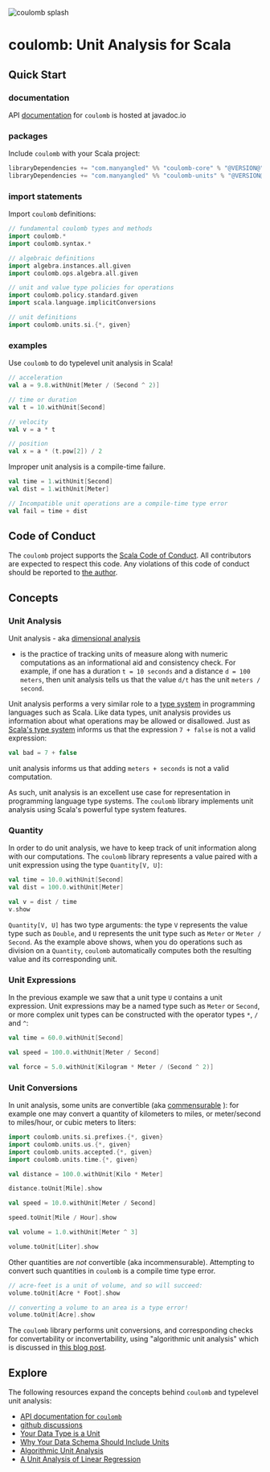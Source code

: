 ![coulomb splash](/assets/coulomb-splash-800x400.png)

# coulomb: Unit Analysis for Scala

## Quick Start

### documentation
API
[documentation](https://www.javadoc.io/doc/com.manyangled/coulomb-docs_3/latest/index.html)
for `coulomb` is hosted at javadoc.io

### packages
Include `coulomb` with your Scala project:
```scala
libraryDependencies += "com.manyangled" %% "coulomb-core" % "@VERSION@"
libraryDependencies += "com.manyangled" %% "coulomb-units" % "@VERSION@"
```

### import statements
Import `coulomb` definitions:
```scala mdoc
// fundamental coulomb types and methods
import coulomb.*
import coulomb.syntax.*

// algebraic definitions
import algebra.instances.all.given
import coulomb.ops.algebra.all.given

// unit and value type policies for operations
import coulomb.policy.standard.given
import scala.language.implicitConversions

// unit definitions
import coulomb.units.si.{*, given}
```

### examples
Use `coulomb` to do typelevel unit analysis in Scala!
```scala mdoc:nest
// acceleration
val a = 9.8.withUnit[Meter / (Second ^ 2)]

// time or duration
val t = 10.withUnit[Second]

// velocity
val v = a * t

// position
val x = a * (t.pow[2]) / 2
```

Improper unit analysis is a compile-time failure.
```scala mdoc:nest:fail
val time = 1.withUnit[Second]
val dist = 1.withUnit[Meter]

// Incompatible unit operations are a compile-time type error
val fail = time + dist
```

## Code of Conduct

The `coulomb` project supports the
[Scala Code of Conduct](https://typelevel.org/code-of-conduct.html).
All contributors are expected to respect this code.
Any violations of this code of conduct should be reported to
[the author](https://github.com/erikerlandson/).

## Concepts

### Unit Analysis

Unit analysis - aka
[dimensional analysis](https://en.wikipedia.org/wiki/Dimensional_analysis)
- is the practice of tracking units of measure along with numeric computations as an informational aid and consistency check.
For example, if one has a duration `t = 10 seconds` and a distance `d = 100 meters`,
then unit analysis tells us that the value `d/t` has the unit `meters / second`.

Unit analysis performs a very similar role to a
[type system](https://en.wikipedia.org/wiki/Type_system)
in programming languages such as Scala.
Like data types, unit analysis provides us information about what operations may be allowed or disallowed.
Just as
[Scala's type system](https://docs.scala-lang.org/scala3/book/types-introduction.html)
informs us that the expression `7 + false` is not a valid expression:

```scala mdoc:nest:fail
val bad = 7 + false
```

unit analysis informs us that adding `meters + seconds` is not a valid computation.

As such, unit analysis is an excellent use case for representation in programming language type systems.
The `coulomb` library implements unit analysis using Scala's powerful type system features.

### Quantity

In order to do unit analysis, we have to keep track of unit information along with our computations.
The `coulomb` library represents a value paired with a unit expression using the type `Quantity[V, U]`:

```scala mdoc:nest
val time = 10.0.withUnit[Second]
val dist = 100.0.withUnit[Meter]

val v = dist / time
v.show
```

`Quantity[V, U]` has two type arguments: the type `V` represents the value type such as `Double`,
and `U` represents the unit type such as `Meter` or `Meter / Second`.
As the example above shows, when you do operations such as division on a `Quantity`,
`coulomb` automatically computes both the resulting value and its corresponding unit.

### Unit Expressions

In the previous example we saw that a unit type `U` contains a unit expression.
Unit expressions may be a named type such as `Meter` or `Second`,
or more complex unit types can be constructed with the operator types `*`, `/` and `^`:

```scala mdoc:nest
val time = 60.0.withUnit[Second]

val speed = 100.0.withUnit[Meter / Second]

val force = 5.0.withUnit[Kilogram * Meter / (Second ^ 2)]
```

### Unit Conversions

In unit analysis, some units are convertible (aka
[commensurable](https://en.wikipedia.org/wiki/Dimensional_analysis)
): for example one may convert a quantity of kilometers to miles, or meter/second to miles/hour,
or cubic meters to liters:

```scala mdoc:nest
import coulomb.units.si.prefixes.{*, given}
import coulomb.units.us.{*, given}
import coulomb.units.accepted.{*, given}
import coulomb.units.time.{*, given}

val distance = 100.0.withUnit[Kilo * Meter]

distance.toUnit[Mile].show

val speed = 10.0.withUnit[Meter / Second]

speed.toUnit[Mile / Hour].show

val volume = 1.0.withUnit[Meter ^ 3]

volume.toUnit[Liter].show
```

Other quantities are *not* convertible (aka incommensurable).
Attempting to convert such quantities in `coulomb` is a compile time type error.

```scala mdoc:fail
// acre-feet is a unit of volume, and so will succeed:
volume.toUnit[Acre * Foot].show

// converting a volume to an area is a type error!
volume.toUnit[Acre].show
```

The `coulomb` library performs unit conversions, and corresponding checks for convertability or inconvertability,
using "algorithmic unit analysis" which is discussed in
[this blog post](http://erikerlandson.github.io/blog/2019/05/03/algorithmic-unit-analysis/).


## Explore

The following resources expand the concepts behind `coulomb` and typelevel unit analysis:

- [API documentation for `coulomb`](https://www.javadoc.io/doc/com.manyangled/coulomb-docs_3/latest/index.html)
- [github discussions](https://github.com/erikerlandson/coulomb/discussions)
- [Your Data Type is a Unit](http://erikerlandson.github.io/blog/2020/04/26/your-data-type-is-a-unit/)
- [Why Your Data Schema Should Include Units](https://www.youtube.com/watch?v=qrQmB2KFKE8)
- [Algorithmic Unit Analysis](http://erikerlandson.github.io/blog/2019/05/03/algorithmic-unit-analysis/)
- [A Unit Analysis of Linear Regression](http://erikerlandson.github.io/blog/2020/05/06/unit-analysis-for-linear-regression/)

